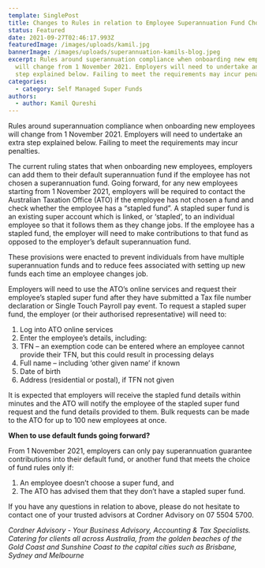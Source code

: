 ```yaml
---
template: SinglePost
title: Changes to Rules in relation to Employee Superannuation Fund Choice
status: Featured
date: 2021-09-27T02:46:17.993Z
featuredImage: /images/uploads/kamil.jpg
bannerImage: /images/uploads/superannuation-kamils-blog.jpeg
excerpt: Rules around superannuation compliance when onboarding new employees
  will change from 1 November 2021. Employers will need to undertake an extra
  step explained below. Failing to meet the requirements may incur penalties.
categories:
  - category: Self Managed Super Funds
authors:
  - author: Kamil Qureshi
---
```

Rules around superannuation compliance when onboarding new employees will change from 1 November 2021. Employers will need to undertake an extra step explained below. Failing to meet the requirements may incur penalties.

The current ruling states that when onboarding new employees, employers can add them to their default superannuation fund if the employee has not chosen a superannuation fund. Going forward, for any new employees starting from 1 November 2021, employers will be required to contact the Australian Taxation Office (ATO) if the employee has not chosen a fund and check whether the employee has a “stapled fund”. A stapled super fund is an existing super account which is linked, or ‘stapled’, to an individual employee so that it follows them as they change jobs. If the employee has a stapled fund, the employer will need to make contributions to that fund as opposed to the employer’s default superannuation fund.

These provisions were enacted to prevent individuals from have multiple superannuation funds and to reduce fees associated with setting up new funds each time an employee changes job.

Employers will need to use the ATO’s online services and request their employee’s stapled super fund after they have submitted a Tax file number declaration or Single Touch Payroll pay event. To request a stapled super fund, the employer (or their authorised representative) will need to:

1. Log into ATO online services
2. Enter the employee’s details, including:
3. TFN – an exemption code can be entered where an employee cannot provide their TFN, but this could result in processing delays
4. Full name – including ‘other given name’ if known
5. Date of birth
6. Address (residential or postal), if TFN not given

It is expected that employers will receive the stapled fund details within minutes and the ATO will notify the employee of the stapled super fund request and the fund details provided to them. Bulk requests can be made to the ATO for up to 100 new employees at once.

**When to use default funds going forward?**

From 1 November 2021, employers can only pay superannuation guarantee contributions into their default fund, or another fund that meets the choice of fund rules only if:

1. An employee doesn’t choose a super fund, and
2. The ATO has advised them that they don’t have a stapled super fund.

If you have any questions in relation to above, please do not hesitate to contact one of your trusted advisors at Cordner Advisory on 07 5504 5700.

*Cordner Advisory - Your Business Advisory, Accounting & Tax Specialists. Catering for clients all across Australia, from the golden beaches of the Gold Coast and Sunshine Coast to the capital cities such as Brisbane, Sydney and Melbourne*